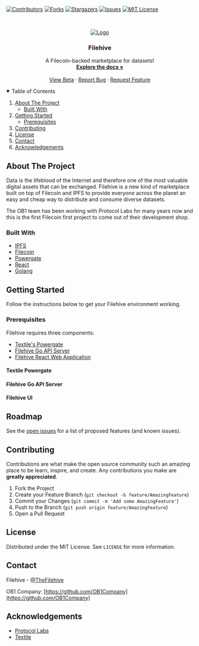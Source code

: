 [![Contributors][contributors-shield]][contributors-url]
[![Forks][forks-shield]][forks-url]
[![Stargazers][stars-shield]][stars-url]
[![Issues][issues-shield]][issues-url]
[![MIT License][license-shield]][license-url]

<!-- PROJECT LOGO -->
<br />
<p align="center">
  <a href="https://github.com/OB1Company/filehive">
    <img src="https://filehive.app/filehive-logo.png" alt="Logo">
  </a>

  <h3 align="center">Filehive</h3>

  <p align="center">
    A Filecoin-backed marketplace for datasets!
    <br />
    <a href="https://github.com/OB1Company/filehive"><strong>Explore the docs »</strong></a>
    <br />
    <br />
    <a href="https://beta.filehive.app">View Beta</a>
    ·
    <a href="https://github.com/OB1Company/filehive/issues">Report Bug</a>
    ·
    <a href="https://github.com/OB1Company/filehive/issues">Request Feature</a>
  </p>
</p>



<!-- TABLE OF CONTENTS -->
<details open="open">
  <summary>Table of Contents</summary>
  <ol>
    <li>
      <a href="#about-the-project">About The Project</a>
      <ul>
        <li><a href="#built-with">Built With</a></li>
      </ul>
    </li>
    <li>
      <a href="#getting-started">Getting Started</a>
      <ul>
        <li><a href="#prerequisites">Prerequisites</a></li>
      </ul>
    </li>
    <li><a href="#contributing">Contributing</a></li>
    <li><a href="#license">License</a></li>
    <li><a href="#contact">Contact</a></li>
    <li><a href="#acknowledgements">Acknowledgements</a></li>
  </ol>
</details>



<!-- ABOUT THE PROJECT -->
## About The Project

Data is the lifeblood of the Internet and therefore one of the most valuable digital assets that can be exchanged. Filehive is a new kind of marketplace built on top of Filecoin and IPFS to provide everyone across the planet an easy and cheap way to distribute and consume diverse datasets. 

The OB1 team has been working with Protocol Labs for many years now and this is the first Filecoin first project to come out of their development shop.

### Built With

* [IPFS](https://ipfs.io)
* [Filecoin](https://filecoin.io)
* [Powergate](https://github.com/textileio/powergate)
* [React](https://reactjs.org)
* [Golang](https://golang.org)

<!-- GETTING STARTED -->
## Getting Started

Follow the instructions below to get your Filehive environment working.

### Prerequisites

Filehive requires three components:
* [Textile's Powergate](#textile-powergate)
* [Filehive Go API Server](#filehive-go-api-server)
* [Filehive React Web Application](#filehive-ui)

#### Textile Powergate

#### Filehive Go API Server

#### Filehive UI

<!-- ROADMAP -->
## Roadmap

See the [open issues](https://github.com/OB1Company/filehive/issues) for a list of proposed features (and known issues).



<!-- CONTRIBUTING -->
## Contributing

Contributions are what make the open source community such an amazing place to be learn, inspire, and create. Any contributions you make are **greatly appreciated**.

1. Fork the Project
2. Create your Feature Branch (`git checkout -b feature/AmazingFeature`)
3. Commit your Changes (`git commit -m 'Add some AmazingFeature'`)
4. Push to the Branch (`git push origin feature/AmazingFeature`)
5. Open a Pull Request



<!-- LICENSE -->
## License

Distributed under the MIT License. See `LICENSE` for more information.



<!-- CONTACT -->
## Contact

Filehive - [@TheFilehive](https://twitter.com/thefilehive)

OB1 Company: [https://github.com/OB1Company](https://github.com/OB1Company)



<!-- ACKNOWLEDGEMENTS -->
## Acknowledgements
* [Protocol Labs](https://protocol.ai)
* [Textile](https://textile.io)


<!-- MARKDOWN LINKS & IMAGES -->
<!-- https://www.markdownguide.org/basic-syntax/#reference-style-links -->
[contributors-shield]: https://img.shields.io/github/contributors/othneildrew/Best-README-Template.svg?style=for-the-badge
[contributors-url]: https://github.com/othneildrew/Best-README-Template/graphs/contributors
[forks-shield]: https://img.shields.io/github/forks/othneildrew/Best-README-Template.svg?style=for-the-badge
[forks-url]: https://github.com/othneildrew/Best-README-Template/network/members
[stars-shield]: https://img.shields.io/github/stars/othneildrew/Best-README-Template.svg?style=for-the-badge
[stars-url]: https://github.com/othneildrew/Best-README-Template/stargazers
[issues-shield]: https://img.shields.io/github/issues/othneildrew/Best-README-Template.svg?style=for-the-badge
[issues-url]: https://github.com/othneildrew/Best-README-Template/issues
[license-shield]: https://img.shields.io/github/license/othneildrew/Best-README-Template.svg?style=for-the-badge
[license-url]: https://github.com/othneildrew/Best-README-Template/blob/master/LICENSE.txt
[linkedin-shield]: https://img.shields.io/badge/-LinkedIn-black.svg?style=for-the-badge&logo=linkedin&colorB=555
[linkedin-url]: https://linkedin.com/in/othneildrew
[product-screenshot]: images/screenshot.png
